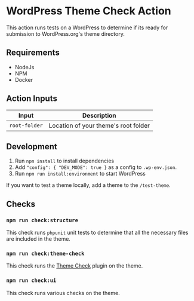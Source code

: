 # WordPress Theme Check Action

This action runs tests on a WordPress to determine if its ready for submission to WordPress.org's theme directory.

## Requirements

-   NodeJs
-   NPM
-   Docker

## Action Inputs

| Input         | Description                          |
| ------------- | ------------------------------------ |
| `root-folder` | Location of your theme's root folder |

## Development

1. Run `npm install` to install dependencies
2. Add `"config": { "DEV_MODE": true }` as a config to `.wp-env.json`.
3. Run `npm run install:environment` to start WordPress

If you want to test a theme locally, add a theme to the `/test-theme`.

## Checks

### `npm run check:structure`

This check runs `phpunit` unit tests to determine that all the necessary files are included in the theme. 

### `npm run check:theme-check`

This check runs the [Theme Check](https://wordpress.org/plugins/theme-check/) plugin on the theme. 

### `npm run check:ui`

This check runs various checks on the theme. 


